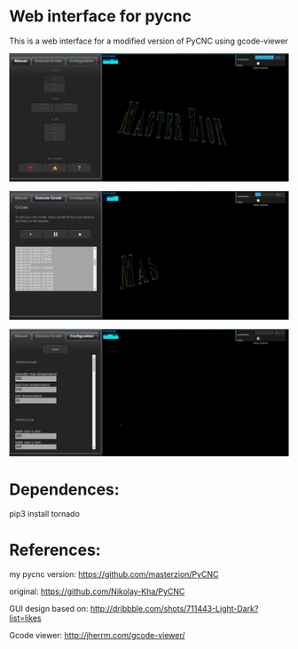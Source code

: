 # Web interface for pycnc

This is a web interface for a modified version of PyCNC using gcode-viewer


![Screenshot1](https://github.com/masterzion/pycncweb/blob/master/doc/screen1.png)

![Screenshot2](https://github.com/masterzion/pycncweb/blob/master/doc/screen2.png)

![Screenshot3](https://github.com/masterzion/pycncweb/blob/master/doc/screen3.png)

# Dependences:

pip3 install tornado


# References:

my pycnc version: https://github.com/masterzion/PyCNC

original:  https://github.com/Nikolay-Kha/PyCNC

GUI design based on: http://dribbble.com/shots/711443-Light-Dark?list=likes

Gcode viewer: http://jherrm.com/gcode-viewer/
